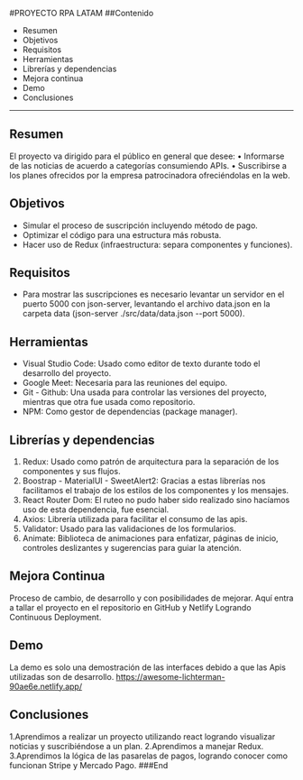 #PROYECTO RPA LATAM
##Contenido

- Resumen
- Objetivos
- Requisitos
- Herramientas
- Librerías y dependencias
- Mejora continua
- Demo
- Conclusiones

---

## Resumen
El proyecto va dirigido para el público en general que desee:
• Informarse de las noticias de acuerdo a categorías consumiendo APIs.
• Suscribirse a los planes ofrecidos por la empresa patrocinadora ofreciéndolas en la web.

## Objetivos

- Simular el proceso de suscripción incluyendo método de pago.
- Optimizar el código para una estructura más robusta.
- Hacer uso de Redux (infraestructura: separa componentes y funciones).

## Requisitos

- Para mostrar las suscripciones es necesario levantar un servidor en el puerto 5000 con json-server, levantando el archivo data.json en la carpeta data
(json-server ./src/data/data.json --port 5000).

## Herramientas

- Visual Studio Code: Usado como editor de texto durante todo el desarrollo del proyecto.
- Google Meet: Necesaria para las reuniones del equipo.
- Git - Github: Una usada para controlar las versiones del proyecto, mientras que otra fue usada como repositorio.
- NPM: Como gestor de dependencias (package manager).

## Librerías y dependencias

1. Redux: Usado como patrón de arquitectura para la separación de los componentes y sus flujos.
2. Boostrap - MaterialUI - SweetAlert2: Gracias a estas librerías nos facilitamos el trabajo de los estilos de los componentes y los mensajes.
3. React Router Dom: El ruteo no pudo haber sido realizado sino hacíamos uso de esta dependencia, fue esencial.
4. Axios: Librería utilizada para facilitar el consumo de las apis.
5. Validator: Usado para las validaciones de los formularios.
6. Animate: Biblioteca de animaciones para enfatizar, páginas de inicio, controles deslizantes y sugerencias para guiar la atención.

## Mejora Continua

Proceso de cambio, de desarrollo y con posibilidades de mejorar.
Aquí entra a tallar el proyecto en el repositorio en GitHub y Netlify
Logrando Continuous Deployment.

## Demo

La demo es solo una demostración de las interfaces debido a que las Apis utilizadas son de desarrollo.
https://awesome-lichterman-90ae6e.netlify.app/

## Conclusiones

1.Aprendimos a realizar un proyecto utilizando react logrando visualizar noticias y suscribiéndose a un plan.
2.Aprendimos a manejar Redux.
3.Aprendimos la lógica de las pasarelas de pagos, logrando conocer como funcionan Stripe y Mercado Pago.
###End

